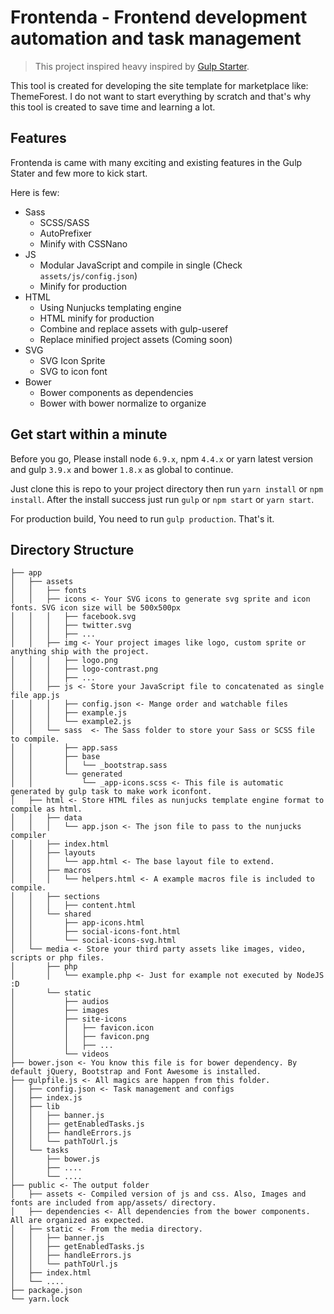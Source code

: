 # Frontenda - Frontend development automation and task management

> This project inspired heavy inspired by [Gulp Starter](https://github.com/vigetlabs/gulp-starter).

This tool is created for developing the site template for marketplace like: ThemeForest. I do not want to start everything by scratch and that's why this tool is created to save time and learning a lot.

## Features
Frontenda is came with many exciting and existing features in the Gulp Stater and few more to kick start.

Here is few:

- Sass
	- SCSS/SASS
	- AutoPrefixer
	- Minify with CSSNano
- JS
	- Modular JavaScript and compile in single (Check `assets/js/config.json`)
	- Minify for production
- HTML
	- Using Nunjucks templating engine
	- HTML minify for production
	- Combine and replace assets with gulp-useref
	- Replace minified project assets (Coming soon)
- SVG
	- SVG Icon Sprite
	- SVG to icon font
- Bower
	- Bower components as dependencies
	- Bower with bower normalize to organize

## Get start within a minute

Before you go, Please install node `6.9.x`, npm `4.4.x` or yarn latest version and gulp `3.9.x` and bower `1.8.x` as global to continue.

Just clone this is repo to your project directory then run `yarn install` or `npm install`. After the install success just run `gulp` or `npm start` or  `yarn start`.

For production build, You need to run `gulp production`. That's it.

## Directory Structure
```
├── app
│   ├── assets
│   │   ├── fonts
│   │   ├── icons <- Your SVG icons to generate svg sprite and icon fonts. SVG icon size will be 500x500px
│   │   │   ├── facebook.svg
│   │   │   ├── twitter.svg
│   │   │   ├── ...
│   │   ├── img <- Your project images like logo, custom sprite or anything ship with the project.
│   │   │   ├── logo.png
│   │   │   ├── logo-contrast.png
│   │   │   ├── ...
│   │   ├── js <- Store your JavaScript file to concatenated as single file app.js
│   │   │   ├── config.json <- Mange order and watchable files
│   │   │   ├── example.js
│   │   │   └── example2.js
│   │   └── sass  <- The Sass folder to store your Sass or SCSS file to compile.
│   │       ├── app.sass 
│   │       ├── base
│   │       │   └── _bootstrap.sass
│   │       └── generated
│   │           └── _app-icons.scss <- This file is automatic generated by gulp task to make work iconfont.
│   ├── html <- Store HTML files as nunjucks template engine format to compile as html.
│   │   ├── data
│   │   │   └── app.json <- The json file to pass to the nunjucks compiler
│   │   ├── index.html
│   │   ├── layouts
│   │   │   └── app.html <- The base layout file to extend.
│   │   ├── macros
│   │   │   └── helpers.html <- A example macros file is included to compile.
│   │   ├── sections
│   │   │   ├── content.html
│   │   └── shared
│   │       ├── app-icons.html
│   │       ├── social-icons-font.html
│   │       └── social-icons-svg.html
│   └── media <- Store your third party assets like images, video, scripts or php files.
│       ├── php
│       │   └── example.php <- Just for example not executed by NodeJS :D
│       └── static
│           ├── audios
│           ├── images
│           ├── site-icons
│           │   ├── favicon.icon
│           │   ├── favicon.png
│           │   ├── ...
│           └── videos
├── bower.json <- You know this file is for bower dependency. By default jQuery, Bootstrap and Font Awesome is installed.
├── gulpfile.js <- All magics are happen from this folder.
│   ├── config.json <- Task management and configs
│   ├── index.js
│   ├── lib
│   │   ├── banner.js
│   │   ├── getEnabledTasks.js
│   │   ├── handleErrors.js
│   │   └── pathToUrl.js
│   └── tasks
│       ├── bower.js
│       ├── ....
│       └── ....
├── public <- The output folder
│   ├── assets <- Compiled version of js and css. Also, Images and fonts are included from app/assets/ directory.
│   ├── dependencies <- All dependencies from the bower components. All are organized as expected. 
│   ├── static <- From the media directory.
│   │   ├── banner.js
│   │   ├── getEnabledTasks.js
│   │   ├── handleErrors.js
│   │   └── pathToUrl.js
│   ├── index.html
│   └── ....
├── package.json
└── yarn.lock
```